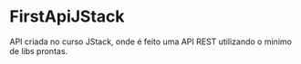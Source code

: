 # FirstApiJStack

API criada no curso JStack, onde é feito uma API REST utilizando o minimo de libs prontas.
